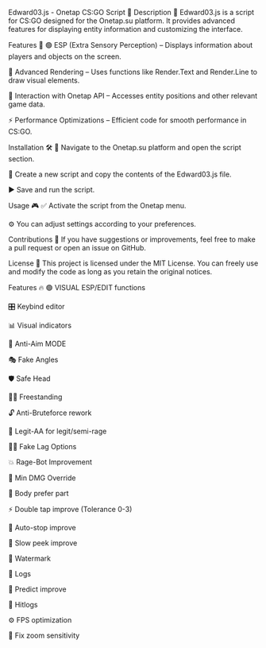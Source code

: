 Edward03.js - Onetap CS:GO Script 🎯
Description 📜
Edward03.js is a script for CS:GO designed for the Onetap.su platform. It provides advanced features for displaying entity information and customizing the interface.

Features 🚀
🟢 ESP (Extra Sensory Perception) – Displays information about players and objects on the screen.

🎨 Advanced Rendering – Uses functions like Render.Text and Render.Line to draw visual elements.

🔗 Interaction with Onetap API – Accesses entity positions and other relevant game data.

⚡ Performance Optimizations – Efficient code for smooth performance in CS:GO.

Installation 🛠️
🔗 Navigate to the Onetap.su platform and open the script section.

📂 Create a new script and copy the contents of the Edward03.js file.

▶️ Save and run the script.

Usage 🎮
✅ Activate the script from the Onetap menu.

⚙️ You can adjust settings according to your preferences.

Contributions 🤝
If you have suggestions or improvements, feel free to make a pull request or open an issue on GitHub.

License 📜
This project is licensed under the MIT License. You can freely use and modify the code as long as you retain the original notices.

Features 🔥
🟢 VISUAL ESP/EDIT functions

🎛 Keybind editor

📊 Visual indicators

🔄 Anti-Aim MODE

🎭 Fake Angles

🛡 Safe Head

🏃‍♂️ Freestanding

🔓 Anti-Bruteforce rework

🎯 Legit-AA for legit/semi-rage

🕵️‍♂️ Fake Lag Options

💥 Rage-Bot Improvement

🎯 Min DMG Override

🎯 Body prefer part

⚡ Double tap improve (Tolerance 0-3)

🛑 Auto-stop improve

🐢 Slow peek improve

🔖 Watermark

📜 Logs

🔮 Predict improve

🎯 Hitlogs

⚙️ FPS optimization

🔧 Fix zoom sensitivity
